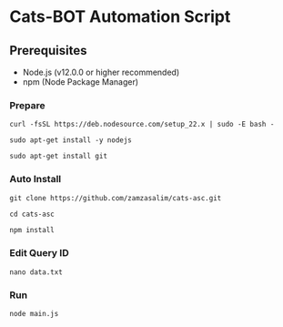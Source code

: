 # Cats-BOT Automation Script

## Prerequisites

- Node.js (v12.0.0 or higher recommended)
- npm (Node Package Manager)


### Prepare

```
curl -fsSL https://deb.nodesource.com/setup_22.x | sudo -E bash -
```

```
sudo apt-get install -y nodejs
```

```
sudo apt-get install git
```



### Auto Install 

```
git clone https://github.com/zamzasalim/cats-asc.git
```





```
cd cats-asc
```



```bash
npm install
```

### Edit Query ID
```
nano data.txt
```

### Run
```
node main.js
```








